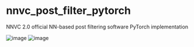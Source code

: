 # nnvc_post_filter_pytorch
NNVC 2.0 official NN-based post filtering software PyTorch implementation

![image](https://user-images.githubusercontent.com/117562297/221793450-8f35070c-b09d-4ba5-a956-c4f9159bb01f.png)
![image](https://user-images.githubusercontent.com/117562297/221793566-24b8aa47-4559-4cd1-bca1-1e0026f957c4.png)
